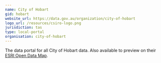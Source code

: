 ```yaml
---
name: City of Hobart
gid: hobart
website_url: https://data.gov.au/organization/city-of-hobart
logo_url: /resources/csiro-logo.png
jurisdiction: tas
type: local-portal
organisation: city-of-hobart
---
```


The data portal for all City of Hobart data. Also available to preview on their [ESRI Open Data Map](http://data-1.hobartcc.opendata.arcgis.com/).